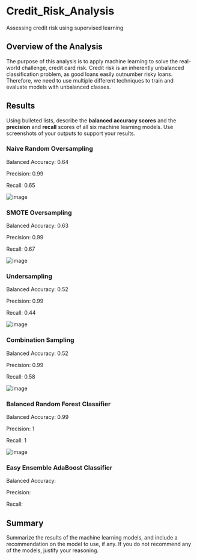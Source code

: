 # Credit_Risk_Analysis
Assessing credit risk using supervised learning


## Overview of the Analysis
The purpose of this analysis is to apply machine learning to solve the real-world challenge, credit card risk. Credit risk is an inherently unbalanced classification problem, as good loans easily outnumber risky loans. Therefore, we need to use multiple different techniques to train and evaluate models with unbalanced classes.

## Results
Using bulleted lists, describe the **balanced accuracy scores** and the **precision** and **recall** scores of all six machine learning models. Use screenshots of your outputs to support your results.

### Naive Random Oversampling
Balanced Accuracy: 0.64

Precision: 0.99

Recall: 0.65

![image](https://user-images.githubusercontent.com/74375396/118431437-34f34680-b68b-11eb-8def-e3d56a175732.png)


### SMOTE Oversampling
Balanced Accuracy: 0.63

Precision: 0.99

Recall: 0.67

![image](https://user-images.githubusercontent.com/74375396/118431758-e98d6800-b68b-11eb-8307-cc5bf24428ae.png)


### Undersampling
Balanced Accuracy: 0.52

Precision: 0.99

Recall: 0.44

![image](https://user-images.githubusercontent.com/74375396/118431838-117ccb80-b68c-11eb-87df-26ea28ac2177.png)


### Combination Sampling
Balanced Accuracy: 0.52

Precision: 0.99

Recall: 0.58

![image](https://user-images.githubusercontent.com/74375396/118431895-3113f400-b68c-11eb-9ad7-65d4c99015b1.png)


### Balanced Random Forest Classifier
Balanced Accuracy: 0.99

Precision: 1

Recall: 1

![image](https://user-images.githubusercontent.com/74375396/118432197-d4650900-b68c-11eb-861a-26f199d02ae1.png)


### Easy Ensemble AdaBoost Classifier
Balanced Accuracy: 

Precision: 

Recall: 





## Summary
Summarize the results of the machine learning models, and include a recommendation on the model to use, if any. If you do not recommend any of the models, justify your reasoning.
